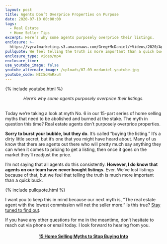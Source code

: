 ```yaml
---
layout: post
title: Agents Don’t Overprice Properties on Purpose
date: 2020-07-10 00:00:00
tags:
  - Real Estate
  - Home Seller Tips
excerpt: Here’s why some agents purposely overprice their listings.
enclosure: >-
  https://vyralmarketing.s3.amazonaws.com/Greg+McDaniel/+Videos/2020/Agents+Dont+Overprice+Properties+on+Purpose+_+15+Home+Selling+Myths+to+Stop+Buying+Into.mp4
pullquote: We feel telling the truth is more important than a quick buck.
enclosure_type: video/mp4
enclosure_time:
use_youtube_image: false
youtube_alternate_image: /uploads/07-09-mcdaniel-youtube.jpg
youtube_code: NIISoNnRxu4
---
```


{% include youtube.html %}

<center><em>Here&rsquo;s why some agents purposely overprice their listings.</em></center>

<br>Today we’re taking a look at myth No. 6 in our 15-part series of home selling myths that need to be abolished and burned at the stake. The myth in question this time? Real estate agents don’t purposely overprice properties.

**Sorry to burst your bubble, but they do**. It’s called “buying the listing.” It’s a dirty little secret, but it’s one that you might have heard about. Many of us know that there are agents out there who will pretty much say anything they can when it comes to pricing to get a listing, then once it goes on the market they’ll readjust the price.

I’m not saying that all agents do this consistently. **However, I do know that agents on our team have never bought listings**. Ever. We’ve lost listings because of that, but we feel that telling the truth is much more important than a quick buck.

{% include pullquote.html %}

I want you to keep this in mind because our next myth is, “The real estate agent with the lowest commission will net the seller more.” Is this true? <u><a target="_blank" rel="noopener" href="https://mcdanielcallahanblog.com/does-a-lower-commission-mean-more-money.html">Stay tuned to find out</a></u>.

If you have any other questions for me in the meantime, don’t hesitate to reach out via phone or email today. I look forward to hearing from you.

<center><h4><u><strong><a target="_blank" href="https://www.youtube.com/playlist?list=PL4Ay_MVLm6QGE37Lr8a94OqNrVBj-zDIw">15 Home Selling Myths to Stop Buying Into</a></strong></u></h4></center>